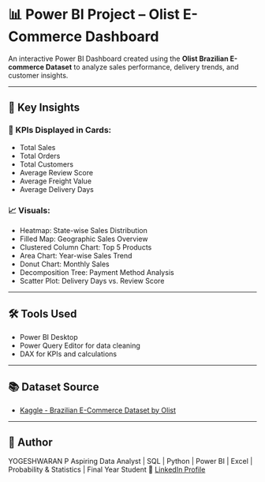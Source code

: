# 📊 Power BI Project – Olist E-Commerce Dashboard

An interactive Power BI Dashboard created using the **Olist Brazilian E-commerce Dataset** to analyze sales performance, delivery trends, and customer insights.

---

## 🚀 Key Insights

### 📌 KPIs Displayed in Cards:
- Total Sales
- Total Orders
- Total Customers
- Average Review Score
- Average Freight Value
- Average Delivery Days

### 📈 Visuals:
- Heatmap: State-wise Sales Distribution
- Filled Map: Geographic Sales Overview
- Clustered Column Chart: Top 5 Products
- Area Chart: Year-wise Sales Trend
- Donut Chart: Monthly Sales
- Decomposition Tree: Payment Method Analysis
- Scatter Plot: Delivery Days vs. Review Score

---

## 🛠 Tools Used
- Power BI Desktop
- Power Query Editor for data cleaning
- DAX for KPIs and calculations

---


## 📚 Dataset Source
- [Kaggle - Brazilian E-Commerce Dataset by Olist](https://www.kaggle.com/datasets/olistbr/brazilian-ecommerce)

---

## 👤 Author

YOGESHWARAN P 
Aspiring Data Analyst | SQL | Python | Power BI | Excel | Probability & Statistics | Final Year Student
🔗 [LinkedIn Profile](https://www.linkedin.com/in/yogeshwaran-p-35a567254/)

